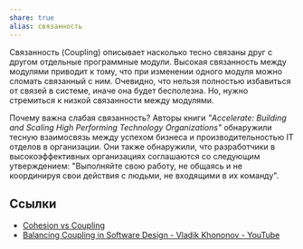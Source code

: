 ```yaml
---
share: true
alias: связанность
---
```


Связанность (Coupling) описывает насколько тесно связаны друг с другом отдельные программные модули.
Высокая связанность между модулями приводит к тому, что при изменении одного модуля можно сломать связанный с ним.
Очевидно, что нельзя полностью избавиться от связей в системе, иначе она будет бесполезна. Но, нужно стремиться к низкой связанности между модулями.

Почему важна слабая связанность? Авторы книги *"Accelerate: Building and Scaling High Performing Technology Organizations"* обнаружили тесную взаимосвязь между успехом бизнеса и производительностью IT отделов в организации. Они также обнаружили, что разработчики в высокоэффективных организациях соглашаются со следующим утверждением:
"Выполняйте свою работу, не общаясь и не координируя свои действия с людьми, не входящими в их команду".

## Ссылки
- [Cohesion vs Coupling](https://devopedia.org/cohesion-vs-coupling)
- [Balancing Coupling in Software Design - Vladik Khononov - YouTube](https://www.youtube.com/watch?v=z15erm3pBmk)
